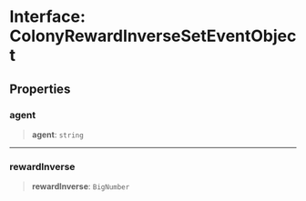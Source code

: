 # Interface: ColonyRewardInverseSetEventObject

## Properties

### agent

> **agent**: `string`

***

### rewardInverse

> **rewardInverse**: `BigNumber`
